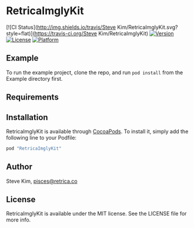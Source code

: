 # RetricaImglyKit

[![CI Status](http://img.shields.io/travis/Steve Kim/RetricaImglyKit.svg?style=flat)](https://travis-ci.org/Steve Kim/RetricaImglyKit)
[![Version](https://img.shields.io/cocoapods/v/RetricaImglyKit.svg?style=flat)](http://cocoapods.org/pods/RetricaImglyKit)
[![License](https://img.shields.io/cocoapods/l/RetricaImglyKit.svg?style=flat)](http://cocoapods.org/pods/RetricaImglyKit)
[![Platform](https://img.shields.io/cocoapods/p/RetricaImglyKit.svg?style=flat)](http://cocoapods.org/pods/RetricaImglyKit)

## Example

To run the example project, clone the repo, and run `pod install` from the Example directory first.

## Requirements

## Installation

RetricaImglyKit is available through [CocoaPods](http://cocoapods.org). To install
it, simply add the following line to your Podfile:

```ruby
pod "RetricaImglyKit"
```

## Author

Steve Kim, pisces@retrica.co

## License

RetricaImglyKit is available under the MIT license. See the LICENSE file for more info.
